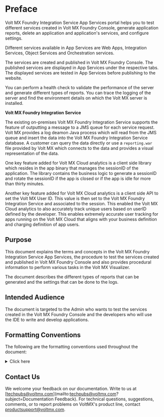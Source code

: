 # Preface

Volt MX Foundry Integration Service App Services portal helps you to test different services created in Volt MX Foundry Console, generate application reports, delete an application and application's services, and configure settings.

Different services available in App Services are Web Apps, Integration Services, Object Services and Orchestration services.

The services are created and published in Volt MX Foundry Console. The published services are displayed in App Services under the respective tabs. The displayed services are tested in App Services before publishing to the website.

You can perform a health check to validate the performance of the server and generate different types of reports. You can trace the logging of the server and find the environment details on which the Volt MX server is installed.

**Volt MX Foundry Integration Service**

The existing on-premises Volt MX Foundry Integration Service supports the feature of outputting a message to a JMS queue for each service request. Volt MX provides a log deamon Java process which will read from the JMS queue and insert the data into the Volt MX Foundry Integration Service database. A customer can query the data directly or use a `reporting.war` file provided by Volt MX which connects to the data and provides a visual representation of the data.

One key feature added for Volt MX Cloud analytics is a client side library which resides in the app binary that manages the sessionID of the application. The library contains the business logic to generate a sessionID and rotate the sessionID if the app is closed or if the app is idle for more than thirty minutes.

Another key feature added for Volt MX Cloud analytics is a client side API to set the Volt MX User ID. This value is then set to the Volt MX Foundry Integration Service and associated to the session. This enabled the Volt MX Cloud analytics to also accurately track unique users based on userID defined by the developer. This enables extremely accurate user tracking for apps running on the Volt MX Cloud that aligns with your business definition and charging definition of app users.

<!-- **Volt MX Foundry Sync**

The existing on-premise Volt MX Foundry Sync server does not output analytics to a JMS queue. Instead, Volt MX Foundry Sync server maintains its own database and exposes usage reports within the Volt MX Foundry Sync Console.

With cloud enabled for Volt MX Foundry Sync, a new capability is added to output a message to a JMS queue on every request and to output a daily summary email of current Volt MX Foundry Sync usage that included the number of apps, users and devices being serviced. These messages are only generated when Volt MX Foundry Sync is running in the Volt MX Cloud.

It is not in currently in scope to support the Volt MX Foundry Sync metrics created for Volt MX Cloud in an on-premise configuration at this time. However, the on-premise metrics database design should consider this future requirement. -->

## <a name="Scope"></a>Purpose

This document explains the terms and concepts in the Volt MX Foundry Integration Service App Services, the procedure to test the services created and published in Volt MX Foundry Console and also provides procedural information to perform various tasks in the Volt MX Visualizer.

The document describes the different types of reports that can be generated and the settings that can be done to the logs.

## <a name="Intended"></a>Intended Audience

The document is targeted to the Admin who wants to test the services created in the Volt MX Foundry Console and the developers who will use the IDE to write and develop applications.

## <a name="Typograp"></a>Formatting Conventions

The following are the formatting conventions used throughout the document:


<details close markdown="block"><summary>Click here</summary>
    
<table>
<tr>
<th>Conventions</th>
<th>Explanation</th>    
</tr>
<tr>
<td>
<tt>Monospace</tt>
</td>
<td>
<ul>
<li>User input text, system prompts, and responses</li>
<li>File path</li>
<li>Commands</li>
<li>Program code</li>
<li>File names</li>
</ul>
</td>
</tr>

<tr>
<td>
<em>Italic</em>
</td>
<td>
<ul>
<li>Emphasis</li>
<li>Names of books and documents</li>
<li>New terminology</li>
</ul>
</td>
</tr>

<tr>
<td>
<strong>Bold</strong>
</td>
<td>
<ul>
<li>Windows</li>
<li>Menus</li>
<li>Buttons</li>
<li>Icons</li>
<li>Fields</li>
<li>Tabs</li>
<li>Folders</li>
</ul>
</td>
</tr>

<tr>
<td>
<a href="">URL</a>
</td>
<td>
<p></p>
<p>Active link to a URL.</p>
<p></p>
</td>
</tr>

<tr>
<td>
<blockquote><em>Note</em></blockquote>
</td>
<td>
<p></p>
<p>Provides helpful hints or additional information.</p>
<p></p>
</td>
</tr>

<tr>
<td style="color:red;">
<strong><em>Important</em></strong>
</td>
<td>
<p></p>
<p>Highlights actions or information that might cause problems to systems or data.</p>
<p></p>
</td>
</tr>
</table>
    
</details>


## <a name="Contact"></a>Contact Us

We welcome your feedback on our documentation. Write to us at [techpubs@voltmx.com](mailto:techpubs@voltmx.com?subject=Documentation Feedback). For technical questions, suggestions, comments, or to report problems on VoltMX's product line, contact [productsupport@voltmx.com](mailto:productsupport@voltmx.com).